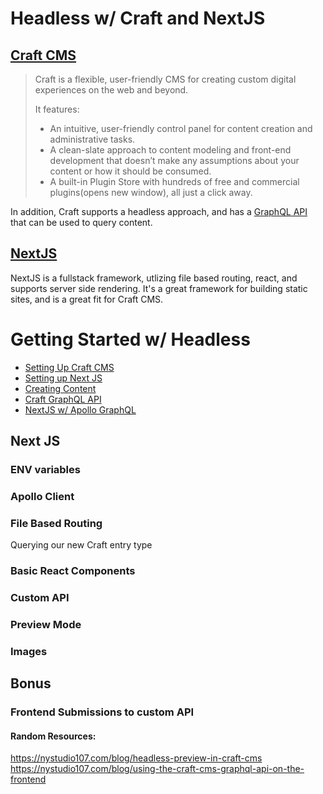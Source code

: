 # Headless w/ Craft and NextJS

## [Craft CMS](https://craftcms.com/)
> Craft is a flexible, user-friendly CMS for creating custom digital experiences on the web and beyond.
>
> It features:
>
> - An intuitive, user-friendly control panel for content creation and administrative tasks.
> - A clean-slate approach to content modeling and front-end development that doesn’t make any assumptions about your content or how it should be consumed.
> - A built-in Plugin Store with hundreds of free and commercial plugins(opens new window), all just a click away.

In addition, Craft supports a headless approach, and has a [GraphQL API](https://craftcms.com/docs/4.x/graphql.html) that can be used to query content.

## [NextJS](https://nextjs.org/)
NextJS is a fullstack framework, utlizing file based routing, react, and supports server side rendering. It's a great framework for building static sites, and is a great fit for Craft CMS.

# Getting Started w/ Headless
- [Setting Up Craft CMS](./craft-setup.md)
- [Setting up Next JS](./next-setup.md)
- [Creating Content](./craft-entries-fields.md)
- [Craft GraphQL API](./craft-graphql.md)
- [NextJS w/ Apollo GraphQL](./next-apollo-gql.md)

## Next JS

### ENV variables

### Apollo Client

### File Based Routing
Querying our new Craft entry type

### Basic React Components

### Custom API

### Preview Mode

### Images

## Bonus

### Frontend Submissions to custom API

#### Random Resources:
https://nystudio107.com/blog/headless-preview-in-craft-cms
https://nystudio107.com/blog/using-the-craft-cms-graphql-api-on-the-frontend